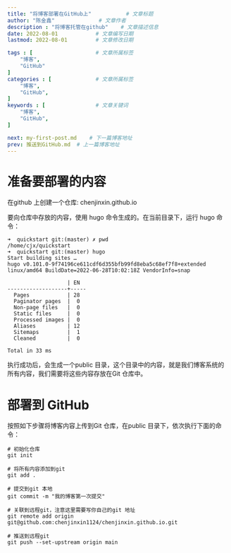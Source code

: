 ```yaml
---
title: "将博客部署在GitHub上"           # 文章标题
author: "陈金鑫"              # 文章作者
description : "将博客托管在github"    # 文章描述信息
date: 2022-08-01            # 文章编写日期
lastmod: 2022-08-01         # 文章修改日期

tags : [                    # 文章所属标签
    "博客",
    "GitHub"
]
categories : [              # 文章所属标签
    "博客",
    "GitHub",
]
keywords : [                # 文章关键词
    "博客",
    "GitHub",
]

next: my-first-post.md    # 下一篇博客地址
prev: 推送到GitHub.md  # 上一篇博客地址
---
```

# 准备要部署的内容
在github 上创建一个仓库: chenjinxin.github.io

要向仓库中存放的内容，使用 hugo 命令生成的。在当前目录下，运行 hugo 命令：
```
➜  quickstart git:(master) ✗ pwd
/home/cjx/quickstart
➜  quickstart git:(master) hugo 
Start building sites … 
hugo v0.101.0-9f74196ce611cdf6d355bfb99fd8eba5c68ef7f8+extended linux/amd64 BuildDate=2022-06-28T10:02:18Z VendorInfo=snap

                   | EN  
-------------------+-----
  Pages            | 28  
  Paginator pages  |  0  
  Non-page files   |  0  
  Static files     |  0  
  Processed images |  0  
  Aliases          | 12  
  Sitemaps         |  1  
  Cleaned          |  0  

Total in 33 ms
```
执行成功后，会生成一个public 目录，这个目录中的内容，就是我们博客系统的所有内容，我们需要将这些内容存放在Git 仓库中。
# 部署到 GitHub
按照如下步骤将博客内容上传到Git 仓库，在public 目录下，依次执行下面的命令：
```
# 初始化仓库
git init

# 将所有内容添加到git
git add .

# 提交到git 本地
git commit -m "我的博客第一次提交"

# 关联到远程git，注意这里需要写你自己的git 地址
git remote add origin git@github.com:chenjinxin1124/chenjinxin.github.io.git

# 推送到远程git
git push --set-upstream origin main
```
